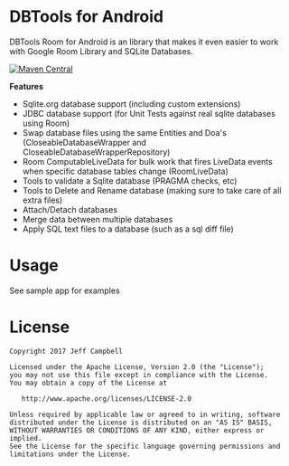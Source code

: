 DBTools for Android
=================

DBTools Room for Android is an library that makes it even easier to work with Google Room Library and SQLite Databases.

[![Maven Central](https://maven-badges.herokuapp.com/maven-central/org.dbtools/dbtools-room/badge.svg)](https://maven-badges.herokuapp.com/maven-central/org.dbtools/dbtools-room)

**Features**

* Sqlite.org database support (including custom extensions)
* JDBC database support (for Unit Tests against real sqlite databases using Room)
* Swap database files using the same Entities and Doa's (CloseableDatabaseWrapper and CloseableDatabaseWrapperRepository)
* Room ComputableLiveData for bulk work that fires LiveData events when specific database tables change (RoomLiveData)
* Tools to validate a Sqlite database (PRAGMA checks, etc)
* Tools to Delete and Rename database (making sure to take care of all extra files)
* Attach/Detach databases
* Merge data between multiple databases
* Apply SQL text files to a database (such as a sql diff file)

Usage
=====
See sample app for examples

License
=======

    Copyright 2017 Jeff Campbell

    Licensed under the Apache License, Version 2.0 (the "License");
    you may not use this file except in compliance with the License.
    You may obtain a copy of the License at

       http://www.apache.org/licenses/LICENSE-2.0

    Unless required by applicable law or agreed to in writing, software
    distributed under the License is distributed on an "AS IS" BASIS,
    WITHOUT WARRANTIES OR CONDITIONS OF ANY KIND, either express or implied.
    See the License for the specific language governing permissions and
    limitations under the License.

